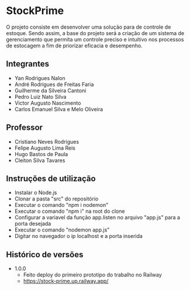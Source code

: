 # StockPrime

O projeto consiste em desenvolver uma solução para de controle de estoque. Sendo assim, a base do projeto será a criação de um sistema de gerenciamento que permita um controle preciso e intuitivo nos processos de estocagem a fim de priorizar eficacia e desempenho.

## Integrantes

* Yan Rodrigues Nalon
* André Rodrigues de Freitas Faria
* Guilherme da Silveira Cantoni
* Pedro Luiz Nato Silva
* Victor Augusto Nascimento
* Carlos Emanuel Silva e Melo Oliveira

## Professor

* Cristiano Neves Rodrigues
* Felipe Augusto Lima Reis
* Hugo Bastos de Paula
* Cleiton Silva Tavares

## Instruções de utilização

- Instalar o Node.js
- Clonar a pasta "src" do repositório
- Executar o comando "npm i nodemon"
- Executar o comando "npm i" na root do clone
- Configurar a variavel da função app.listen no arquivo "app.js" para a porta desejada
- Executar o comando "nodemon app.js"
- Digitar no navegador o ip localhost e a porta inserida

## Histórico de versões

* 1.0.0
    * Feito deploy do primeiro prototipo do trabalho no Railway
    * https://stock-prime.up.railway.app/

